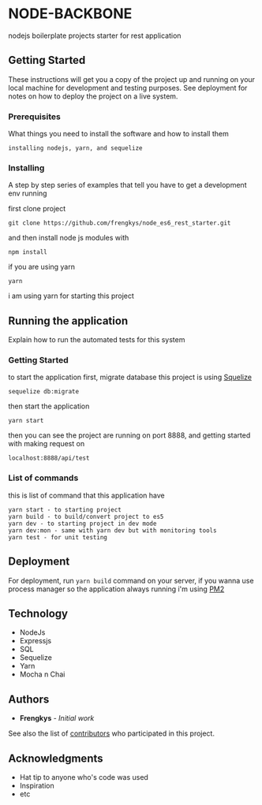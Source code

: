 
# NODE-BACKBONE
nodejs boilerplate projects starter for rest application

## Getting Started

These instructions will get you a copy of the project up and running on your local machine for development and testing purposes. See deployment for notes on how to deploy the project on a live system.

### Prerequisites

What things you need to install the software and how to install them

```
installing nodejs, yarn, and sequelize
```

### Installing

A step by step series of examples that tell you have to get a development env running

first clone project 
```
git clone https://github.com/frengkys/node_es6_rest_starter.git
```
and then install node js modules with

```
npm install
```

if you are using yarn

```
yarn
```
i am using yarn for starting this project
## Running the application

Explain how to run the automated tests for this system

### Getting Started

to start the application first, migrate database this project is using [Squelize](https://github.com/sequelize/cli) 

```
sequelize db:migrate
```
then start the application
```
yarn start
```
then you can see the project are running on port 8888, and getting started with making request on
```
localhost:8888/api/test
```
### List of commands

this is list of command that this application have

```
yarn start - to starting project
yarn build - to build/convert project to es5
yarn dev - to starting project in dev mode
yarn dev:mon - same with yarn dev but with monitoring tools
yarn test - for unit testing
```

## Deployment

For deployment, run ``yarn build`` command on your server, if you wanna use process manager so the application always running i'm using [PM2](https://github.com/Unitech/pm2)

## Technology

* NodeJs
* Expressjs
* SQL
* Sequelize
* Yarn
* Mocha n Chai

## Authors

* **Frengkys** - *Initial work* 

See also the list of [contributors](https://github.com/your/project/contributors) who participated in this project.

## Acknowledgments

* Hat tip to anyone who's code was used
* Inspiration
* etc
